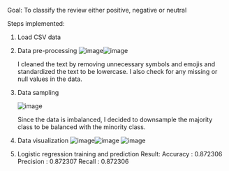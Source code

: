 Goal: To classify the review either positive, negative or neutral

Steps implemented:
1. Load CSV data
2. Data pre-processing
   ![image](https://github.com/deelaaa/Data-Science-Project/assets/129021858/893025ea-4520-47ea-b1e0-495f499877be)![image](https://github.com/deelaaa/Data-Science-Project/assets/129021858/872b9c37-e775-435b-a25b-0ccb3589dce9)

   I cleaned the text by removing unnecessary symbols and emojis and standardized the text to be lowercase. I also check for any missing or null values in the data.
4. Data sampling

   ![image](https://github.com/deelaaa/Data-Science-Project/assets/129021858/0bfe5f84-785b-4961-94d5-7aa7dfe4464c)

   Since the data is imbalanced, I decided to downsample the majority class to be balanced with the minority class.
6. Data visualization
   ![image](https://github.com/deelaaa/Data-Science-Project/assets/129021858/b676a8cc-2e2d-4a03-a0ed-82a39807242e)![image](https://github.com/deelaaa/Data-Science-Project/assets/129021858/37f3a8d8-637c-47a8-9023-0abb067ef74a)
   ![image](https://github.com/deelaaa/Data-Science-Project/assets/129021858/d3d0394f-dd2a-4595-901b-87482cac29dd)
7. Logistic regression training and prediction
   Result:  Accuracy :  0.872306
            Precision :  0.872307
            Recall :  0.872306


